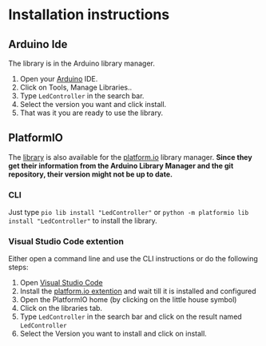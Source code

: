 # Installation instructions

## Arduino Ide

The library is in the Arduino library manager.

1. Open your [Arduino](http://arduino.cc) IDE.
2. Click on Tools, Manage Libraries..
3. Type `LedController` in the search bar.
4. Select the version you want and click install.
5. That was it you are ready to use the library.

## PlatformIO

The [library](https://platformio.org/lib/show/7144/LedController) is also available for the [platform.io](https://platformio.org/platformio) library manager.
**Since they get their information from the Arduino Library Manager and the git repository, their version might not be up to date.**

### CLI

Just type `pio lib install "LedController"` or `python -m platformio lib install "LedController"` to install the library.

### Visual Studio Code extention

Either open a command line and use the CLI instructions or do the following steps:

1. Open [Visual Studio Code](https://code.visualstudio.com/)
2. Install the [platform.io extention](https://platformio.org/platformio-ide) and wait till it is installed and configured
3. Open the PlatformIO home (by clicking on the little house symbol)
4. Click on the libraries tab.
5. Type `LedController` in the search bar and click on the result named `LedController`
6. Select the Version you want to install and click on install.
